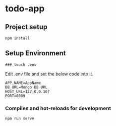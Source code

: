 # todo-app

## Project setup
```
npm install
```

## Setup Environment
```
### touch .env
```
Edit .env file and set the below code into it.
```
APP_NAME=AppName
DB_URL=Mongo DB URL
HOST_URL=127.0.0.107
PORT=8089
````
### Compiles and hot-reloads for development
```
npm run serve
```


